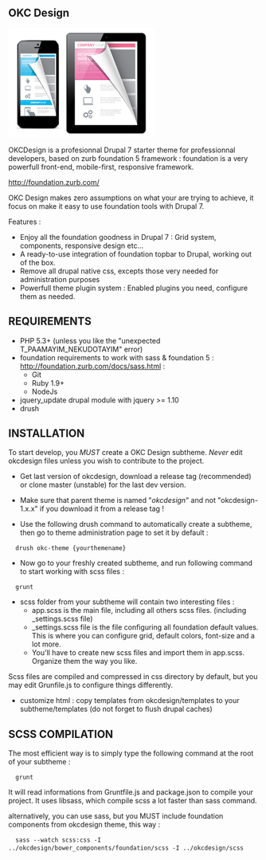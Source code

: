 OKC Design
-------------
![Logo](https://raw.githubusercontent.com/nyl-auster/okcdesign/master/screenshot.png)

OKCDesign is a profesionnal Drupal 7 starter theme for professionnal developers, based on zurb foundation 5 framework :
foundation is a very powerfull front-end, mobile-first, responsive framework.

http://foundation.zurb.com/

OKC Design makes zero assumptions on what your are trying to achieve, it focus on make it easy to use foundation tools with Drupal 7.

Features :
- Enjoy all the foundation goodness in Drupal 7 :  Grid system, components, responsive design etc...
- A ready-to-use integration of foundation topbar to Drupal, working out of the box.
- Remove all drupal native css, excepts those very needed for administration purposes
- Powerfull theme plugin system : Enabled plugins you need, configure them as needed.

REQUIREMENTS
-------------

- PHP 5.3+ (unless you like the "unexpected T_PAAMAYIM_NEKUDOTAYIM" error)
- foundation requirements to work with sass & foundation 5 : http://foundation.zurb.com/docs/sass.html :
  - Git
  - Ruby 1.9+
  - NodeJs
- jquery_update drupal module with jquery >= 1.10
- drush

INSTALLATION
-----------------

To start develop, you  *MUST* create a OKC Design subtheme. *Never* edit okcdesign files unless you wish to contribute to the project.

- Get last version of okcdesign, download a release tag (recommended) or clone master (unstable) for
  the last dev version.

- Make sure that parent theme is named "*okcdesign*" and not "okcdesign-1.x.x" if you download it from a release tag !

- Use the following drush command to automatically create a subtheme, then go to theme administration page to set it by default :

```shell
  drush okc-theme {yourthemename}
```

- Now go to your freshly created subtheme, and run following command to start working
with scss files :

```shell
  grunt
```
- scss folder from your subtheme will contain two interesting files :
  - app.scss is the main file, including all others scss files. (including _settings.scss file)
  - _settings.scss file is the file configuring all foundation default values. This is where you can configure grid, default colors, font-size and a lot more.
  - You'll have to create new scss files and import them in app.scss. Organize them the way you like.

Scss files are compiled and compressed in css directory by default, but you may edit Grunfile.js to configure things differently.

- customize html : copy templates from okcdesign/templates to your subtheme/templates (do not forget to flush drupal caches)


SCSS COMPILATION
------------------

The most efficient way is to simply type the following command at the root of your subtheme :
```shell
  grunt
```

It will read informations from Gruntfile.js and package.json to compile your project.
It uses libsass, which compile scss a lot faster than sass command.

alternatively, you can use sass, but you MUST include foundation components from okcdesign theme, this way :

```shell
  sass --watch scss:css -I ../okcdesign/bower_components/foundation/scss -I ../okcdesign/scss
```
